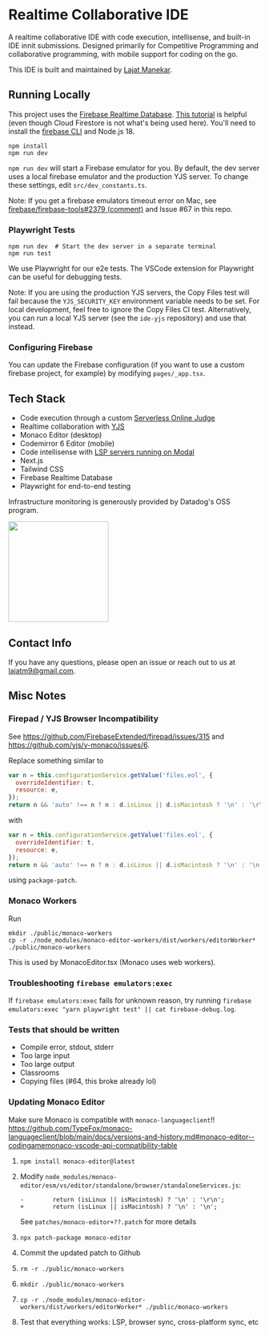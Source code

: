 # Realtime Collaborative IDE

A realtime collaborative IDE with code execution, intellisense, and built-in IDE innit submissions. Designed primarily for Competitive Programming and collaborative programming, with mobile support for coding on the go.

This IDE is built and maintained by [Lajat Manekar](https://github.com/Lazeeez).

## Running Locally

This project uses the [Firebase Realtime Database](https://firebase.google.com/docs/database). [This tutorial](https://firebase.google.com/codelabs/firestore-web) is helpful (even though Cloud Firestore is not what's being used here). You'll need to install the [firebase CLI](https://firebase.google.com/docs/cli#install_the_firebase_cli) and Node.js 18.

```
npm install
npm run dev
```

`npm run dev` will start a Firebase emulator for you. By default, the dev server uses a local firebase emulator and the production YJS server. To change these settings, edit `src/dev_constants.ts`.

Note: If you get a firebase emulators timeout error on Mac, see [firebase/firebase-tools#2379 (comment)](https://github.com/firebase/firebase-tools/issues/2379#issuecomment-951884721) and Issue #67 in this repo.

### Playwright Tests

```
npm run dev  # Start the dev server in a separate terminal
npm run test
```

We use Playwright for our e2e tests. The VSCode extension for Playwright can be useful for debugging tests.

Note: If you are using the production YJS servers, the Copy Files test will fail because the `YJS_SECURITY_KEY` environment variable needs to be set. For local development, feel free to ignore the Copy Files CI test. Alternatively, you can run a local YJS server (see the `ide-yjs` repository) and use that instead.

### Configuring Firebase

You can update the Firebase configuration (if you want to use a custom firebase project, for example) by modifying `pages/_app.tsx`.

## Tech Stack

- Code execution through a custom [Serverless Online Judge](https://github.com/cpinitiative/online-judge)
- Realtime collaboration with [YJS](https://github.com/yjs/yjs)
- Monaco Editor (desktop)
- Codemirror 6 Editor (mobile)
- Code intellisense with [LSP servers running on Modal](https://github.com/cpinitiative/ide-lsp-modal)
- Next.js
- Tailwind CSS
- Firebase Realtime Database
- Playwright for end-to-end testing

Infrastructure monitoring is generously provided by Datadog's OSS program.

<img src="./public/dd_logo_v_rgb.svg" width="200" />

## Contact Info

If you have any questions, please open an issue or reach out to us at lajatm9@gmail.com.

## Misc Notes

### Firepad / YJS Browser Incompatibility

See https://github.com/FirebaseExtended/firepad/issues/315 and https://github.com/yjs/y-monaco/issues/6.

Replace something similar to

```javascript
var n = this.configurationService.getValue('files.eol', {
  overrideIdentifier: t,
  resource: e,
});
return n && 'auto' !== n ? n : d.isLinux || d.isMacintosh ? '\n' : '\r\n';
```

with

```javascript
var n = this.configurationService.getValue('files.eol', {
  overrideIdentifier: t,
  resource: e,
});
return n && 'auto' !== n ? n : d.isLinux || d.isMacintosh ? '\n' : '\n';
```

using `package-patch`.

### Monaco Workers

Run

```
mkdir ./public/monaco-workers
cp -r ./node_modules/monaco-editor-workers/dist/workers/editorWorker* ./public/monaco-workers
```

This is used by MonacoEditor.tsx (Monaco uses web workers).

### Troubleshooting `firebase emulators:exec`

If `firebase emulators:exec` fails for unknown reason, try running `firebase emulators:exec "yarn playwright test" || cat firebase-debug.log`.

### Tests that should be written

- Compile error, stdout, stderr
- Too large input
- Too large output
- Classrooms
- Copying files (#64, this broke already lol)

### Updating Monaco Editor

Make sure Monaco is compatible with `monaco-languageclient`!! https://github.com/TypeFox/monaco-languageclient/blob/main/docs/versions-and-history.md#monaco-editor--codingamemonaco-vscode-api-compatibility-table

1. `npm install monaco-editor@latest`
2. Modify `node_modules/monaco-editor/esm/vs/editor/standalone/browser/standaloneServices.js`:

   ```
   -        return (isLinux || isMacintosh) ? '\n' : '\r\n';
   +        return (isLinux || isMacintosh) ? '\n' : '\n';
   ```

   See `patches/monaco-editor+??.patch` for more details

3. `npx patch-package monaco-editor`
4. Commit the updated patch to Github
5. `rm -r ./public/monaco-workers`
6. `mkdir ./public/monaco-workers`
7. `cp -r ./node_modules/monaco-editor-workers/dist/workers/editorWorker* ./public/monaco-workers`
8. Test that everything works: LSP, browser sync, cross-platform sync, etc
